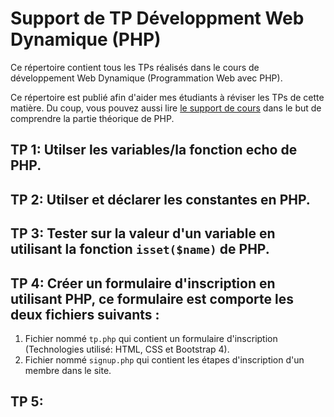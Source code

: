 # Support de TP Développment Web Dynamique (PHP)

Ce répertoire contient tous les TPs réalisés dans le cours de développement Web Dynamique (Programmation Web avec PHP).

Ce répertoire est publié afin d'aider mes étudiants à réviser les TPs de cette matière. Du coup, vous pouvez aussi lire [le support de cours](https://fr.slideshare.net/adieng/php1-les-fondamentaux?fbclid=IwAR1MrLmq2x9TT40JgVZRmQmb_lTVLsLTSWlucPELtSCEN5Fz_9p2Sheicv4) dans le but de comprendre la partie théorique de PHP. 

## TP 1: Utilser les variables/la fonction echo de PHP.
## TP 2: Utilser et déclarer les constantes en PHP.
## TP 3: Tester sur la valeur d'un variable en utilisant la fonction `isset($name)` de PHP.
## TP 4: Créer un formulaire d'inscription en utilisant PHP, ce formulaire est comporte les deux fichiers suivants : 

1. Fichier nommé `tp.php` qui contient un formulaire d'inscription (Technologies utilisé: HTML, CSS et Bootstrap 4).
2. Fichier nommé `signup.php` qui contient les étapes d'inscription d'un membre dans le site.

## TP 5: 



